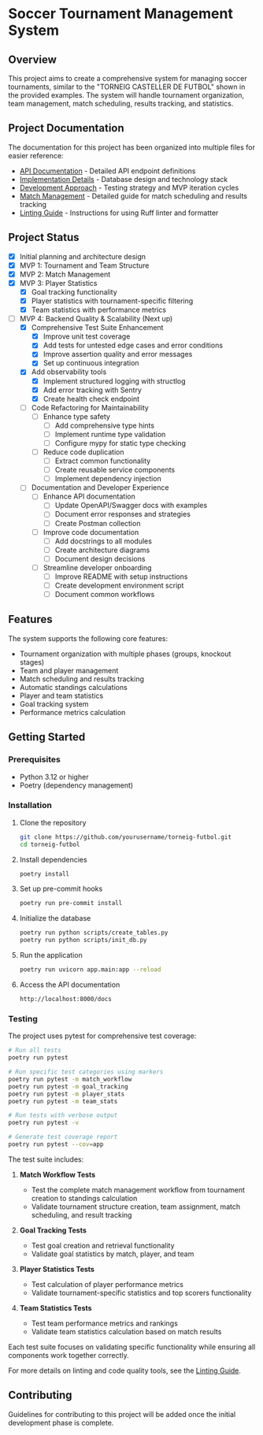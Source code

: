 # Soccer Tournament Management System

## Overview
This project aims to create a comprehensive system for managing soccer tournaments, similar to the "TORNEIG CASTELLER DE FUTBOL" shown in the provided examples. The system will handle tournament organization, team management, match scheduling, results tracking, and statistics.

## Project Documentation

The documentation for this project has been organized into multiple files for easier reference:

- [API Documentation](docs/api.md) - Detailed API endpoint definitions
- [Implementation Details](docs/implementation.md) - Database design and technology stack
- [Development Approach](docs/development_approach.md) - Testing strategy and MVP iteration cycles
- [Match Management](docs/match_management.md) - Detailed guide for match scheduling and results tracking
- [Linting Guide](LINTING.md) - Instructions for using Ruff linter and formatter

## Project Status

- [x] Initial planning and architecture design
- [x] MVP 1: Tournament and Team Structure
- [x] MVP 2: Match Management
- [x] MVP 3: Player Statistics
  - [x] Goal tracking functionality
  - [x] Player statistics with tournament-specific filtering
  - [x] Team statistics with performance metrics
- [ ] MVP 4: Backend Quality & Scalability (Next up)
  - [x] Comprehensive Test Suite Enhancement
    - [x] Improve unit test coverage
    - [x] Add tests for untested edge cases and error conditions
    - [x] Improve assertion quality and error messages
    - [x] Set up continuous integration
  - [x] Add observability tools
    - [x] Implement structured logging with structlog
    - [x] Add error tracking with Sentry
    - [x] Create health check endpoint
  - [ ] Code Refactoring for Maintainability
    - [ ] Enhance type safety
      - [ ] Add comprehensive type hints
      - [ ] Implement runtime type validation
      - [ ] Configure mypy for static type checking
    - [ ] Reduce code duplication
      - [ ] Extract common functionality
      - [ ] Create reusable service components
      - [ ] Implement dependency injection
  - [ ] Documentation and Developer Experience
    - [ ] Enhance API documentation
      - [ ] Update OpenAPI/Swagger docs with examples
      - [ ] Document error responses and strategies
      - [ ] Create Postman collection
    - [ ] Improve code documentation
      - [ ] Add docstrings to all modules
      - [ ] Create architecture diagrams
      - [ ] Document design decisions
    - [ ] Streamline developer onboarding
      - [ ] Improve README with setup instructions
      - [ ] Create development environment script
      - [ ] Document common workflows

## Features

The system supports the following core features:

- Tournament organization with multiple phases (groups, knockout stages)
- Team and player management
- Match scheduling and results tracking
- Automatic standings calculations
- Player and team statistics
- Goal tracking system
- Performance metrics calculation

## Getting Started

### Prerequisites
- Python 3.12 or higher
- Poetry (dependency management)

### Installation
1. Clone the repository
   ```bash
   git clone https://github.com/yourusername/torneig-futbol.git
   cd torneig-futbol
   ```

2. Install dependencies
   ```bash
   poetry install
   ```

3. Set up pre-commit hooks
   ```bash
   poetry run pre-commit install
   ```

4. Initialize the database
   ```bash
   poetry run python scripts/create_tables.py
   poetry run python scripts/init_db.py
   ```

5. Run the application
   ```bash
   poetry run uvicorn app.main:app --reload
   ```

6. Access the API documentation
   ```
   http://localhost:8000/docs
   ```

### Testing

The project uses pytest for comprehensive test coverage:

```bash
# Run all tests
poetry run pytest

# Run specific test categories using markers
poetry run pytest -m match_workflow
poetry run pytest -m goal_tracking
poetry run pytest -m player_stats
poetry run pytest -m team_stats

# Run tests with verbose output
poetry run pytest -v

# Generate test coverage report
poetry run pytest --cov=app
```

The test suite includes:

1. **Match Workflow Tests**
   - Test the complete match management workflow from tournament creation to standings calculation
   - Validate tournament structure creation, team assignment, match scheduling, and result tracking

2. **Goal Tracking Tests**
   - Test goal creation and retrieval functionality
   - Validate goal statistics by match, player, and team

3. **Player Statistics Tests**
   - Test calculation of player performance metrics
   - Validate tournament-specific statistics and top scorers functionality

4. **Team Statistics Tests**
   - Test team performance metrics and rankings
   - Validate team statistics calculation based on match results

Each test suite focuses on validating specific functionality while ensuring all components work together correctly.

For more details on linting and code quality tools, see the [Linting Guide](LINTING.md).

## Contributing

Guidelines for contributing to this project will be added once the initial development phase is complete. 